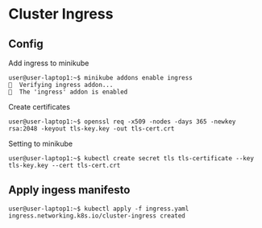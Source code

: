 # Cluster Ingress

## Config

Add ingress to minikube

```console
user@user-laptop1:~$ minikube addons enable ingress  
🔎  Verifying ingress addon...
🌟  The 'ingress' addon is enabled
```

Create certificates

```console
user@user-laptop1:~$ openssl req -x509 -nodes -days 365 -newkey rsa:2048 -keyout tls-key.key -out tls-cert.crt  
```

Setting to minikube

```console
user@user-laptop1:~$ kubectl create secret tls tls-certificate --key tls-key.key --cert tls-cert.crt  
```

## Apply ingess manifesto


```console
user@user-laptop1:~$ kubectl apply -f ingress.yaml 
ingress.networking.k8s.io/cluster-ingress created
```